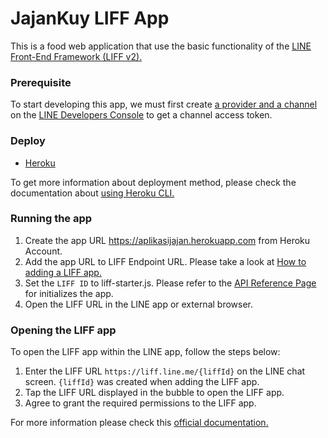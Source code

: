 ﻿# JajanKuy LIFF App
 This is a food web application that use the basic functionality of the [LINE Front-End Framework (LIFF v2).](https://developers.line.biz/en/docs/liff/overview/)
 
 ### Prerequisite
 To start developing this app, we must first create [a provider and a channel](https://developers.line.biz/en/docs/liff/getting-started/) on the [LINE Developers Console](https://developers.line.biz/console) to get a channel access token.
 
 ### Deploy
 * [Heroku](https://www.heroku.com/)

To get more information about deployment method, please check the documentation about [using Heroku CLI.](https://devcenter.heroku.com/articles/git)
 
 ### Running the app
 1. Create the app URL https://aplikasijajan.herokuapp.com from Heroku Account.
 2. Add the app URL to LIFF Endpoint URL. Please take a look at [How to adding a LIFF app.](https://developers.line.biz/en/docs/liff/registering-liff-apps/#registering-liff-app)
 3. Set the `LIFF ID` to liff-starter.js. Please refer to the [API Reference Page](https://developers.line.biz/en/reference/liff/#initialize-liff-app) for initializes the app.
 4. Open the LIFF URL in the LINE app or external browser.
 
 ### Opening the LIFF app
 To open the LIFF app within the LINE app, follow the steps below:
 1. Enter the LIFF URL `https://liff.line.me/{liffId}` on the LINE chat screen. `{liffId}` was created when adding the LIFF app.
 2. Tap the LIFF URL displayed in the bubble to open the LIFF app.
 3. Agree to grant the required permissions to the LIFF app.

For more information please check this [official documentation.](https://developers.line.biz/en/docs/liff/opening-liff-app/)
